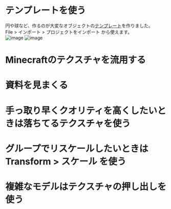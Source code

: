 # テンプレートを使う

円や球など、作るのが大変なオブジェクトの[テンプレート](https://github.com/TeamKun/blockbench_handson/blob/master/Template.bbmodel)を作りました。  
File > インポート > プロジェクトをインポート から使えます。  
![image](https://user-images.githubusercontent.com/55620461/156562324-8ca79e75-d08b-48c1-9b5a-804b12e726f5.png)
![image](https://user-images.githubusercontent.com/55620461/156562423-bb10f46e-b5fd-4089-b682-5c89e1968adb.png)



# Minecraftのテクスチャを流用する

# 資料を見まくる

# 手っ取り早くクオリティを高くしたいときは落ちてるテクスチャを使う

# グループでリスケールしたいときは Transform > スケール を使う

# 複雑なモデルはテクスチャの押し出しを使う
